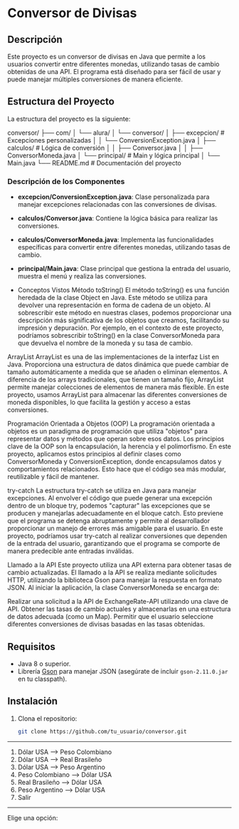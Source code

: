 # Conversor de Divisas

## Descripción
Este proyecto es un conversor de divisas en Java que permite a los usuarios convertir entre diferentes monedas, utilizando tasas de cambio obtenidas de una API.
El programa está diseñado para ser fácil de usar y puede manejar múltiples conversiones de manera eficiente.

## Estructura del Proyecto
La estructura del proyecto es la siguiente:

conversor/
├── com/
│   └── alura/
│       └── conversor/
│           ├── excepcion/          # Excepciones personalizadas
│           │   └── ConversionException.java
│           ├── calculos/           # Lógica de conversión
│           │   ├── Conversor.java
│           │   ├── ConversorMoneda.java
│           └── principal/          # Main y lógica principal
│               └── Main.java
└── README.md                       # Documentación del proyecto


### Descripción de los Componentes
- **excepcion/ConversionException.java**: Clase personalizada para manejar excepciones relacionadas con las conversiones de divisas.
- **calculos/Conversor.java**: Contiene la lógica básica para realizar las conversiones.
- **calculos/ConversorMoneda.java**: Implementa las funcionalidades específicas para convertir entre diferentes monedas, utilizando tasas de cambio.
- **principal/Main.java**: Clase principal que gestiona la entrada del usuario, muestra el menú y realiza las conversiones.

- Conceptos Vistos
Método toString()
El método toString() es una función heredada de la clase Object en Java. Este método se utiliza para devolver una representación en forma de cadena de un objeto.
Al sobrescribir este método en nuestras clases, podemos proporcionar una descripción más significativa de los objetos que creamos, facilitando su impresión y depuración. Por ejemplo,
en el contexto de este proyecto, podríamos sobrescribir toString() en la clase ConversorMoneda para que devuelva el nombre de la moneda y su tasa de cambio.

ArrayList
ArrayList es una de las implementaciones de la interfaz List en Java. Proporciona una estructura de datos dinámica que puede cambiar de tamaño automáticamente a
medida que se añaden o eliminan elementos. A diferencia de los arrays tradicionales, que tienen un tamaño fijo, ArrayList permite manejar colecciones de elementos
de manera más flexible. En este proyecto, usamos ArrayList para almacenar las diferentes conversiones de moneda disponibles, lo que facilita la gestión y acceso a estas conversiones.

Programación Orientada a Objetos (OOP)
La programación orientada a objetos es un paradigma de programación que utiliza "objetos" para representar datos y métodos que operan sobre esos datos. Los principios
clave de la OOP son la encapsulación, la herencia y el polimorfismo. En este proyecto, aplicamos estos principios al definir clases como ConversorMoneda y ConversionException,
donde encapsulamos datos y comportamientos relacionados. Esto hace que el código sea más modular, reutilizable y fácil de mantener.

try-catch
La estructura try-catch se utiliza en Java para manejar excepciones. Al envolver el código que puede generar una excepción dentro de un bloque try, podemos "capturar"
las excepciones que se producen y manejarlas adecuadamente en el bloque catch. Esto previene que el programa se detenga abruptamente y permite al desarrollador proporcionar
un manejo de errores más amigable para el usuario. En este proyecto, podríamos usar try-catch al realizar conversiones que dependen de la entrada del usuario, garantizando
que el programa se comporte de manera predecible ante entradas inválidas.

Llamado a la API
Este proyecto utiliza una API externa para obtener tasas de cambio actualizadas. El llamado a la API se realiza mediante solicitudes HTTP, utilizando la biblioteca Gson para manejar la respuesta en formato JSON. Al iniciar la aplicación, la clase ConversorMoneda se encarga de:

Realizar una solicitud a la API de ExchangeRate-API utilizando una clave de API.
Obtener las tasas de cambio actuales y almacenarlas en una estructura de datos adecuada (como un Map).
Permitir que el usuario seleccione diferentes conversiones de divisas basadas en las tasas obtenidas.

## Requisitos
- Java 8 o superior.
- Librería [Gson](https://github.com/google/gson) para manejar JSON (asegúrate de incluir `gson-2.11.0.jar` en tu classpath).

## Instalación
1. Clona el repositorio:
   ```bash
   git clone https://github.com/tu_usuario/conversor.git

 ***************************
1. Dólar USA --> Peso Colombiano
2. Dólar USA --> Real Brasileño
3. Dólar USA --> Peso Argentino
4. Peso Colombiano --> Dólar USA
5. Real Brasileño --> Dólar USA
6. Peso Argentino --> Dólar USA
7. Salir
***************************
Elige una opción: 
